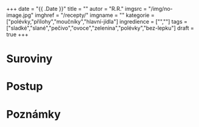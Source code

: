 
+++
date = "{{ .Date }}"
title = ""
autor = "R.R."
imgsrc = "/img/no-image.jpg"
imghref = "/recepty/"
imgname = ""
kategorie = ["polévky,"přílohy","moučníky","hlavní-jídla"]
ingredience = ["",""]
tags = ["sladké","slané","pečivo","ovoce","zelenina","polévky","bez-lepku"]
draft = true
+++


# Suroviny
# Postup
# Poznámky

<!-- --> 